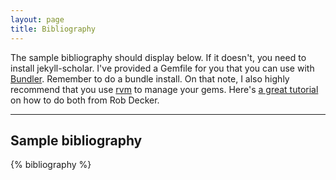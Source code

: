 ```yaml
---
layout: page
title: Bibliography
--- 
```


The sample bibliography should display below. If it doesn't, you need to install jekyll-scholar. I've provided a Gemfile for you that you can use with [Bundler](http://bundler.io/). Remember to do a bundle install. On that note, I also highly recommend that you use [rvm](https://rvm.io/) to manage your gems. Here's [a great tutorial](https://www.chapterthree.com/blog/ruby-rvm-gemsets-and-bundlergemfiles) on how to do both from Rob Decker.

---

## Sample bibliography

<p>{% bibliography %}</p>
